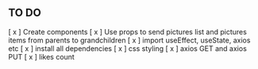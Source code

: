 ## TO DO
[ x ] Create components 
[ x ] Use props to send pictures list and pictures items from parents to grandchildren
[ x ] import useEffect, useState, axios etc
[ x ] install all dependencies
[ x ] css styling
[ x ] axios GET and axios PUT
[ x ] likes count